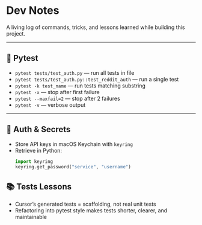 # Dev Notes

A living log of commands, tricks, and lessons learned while building this project.

---

## 🧪 Pytest
- `pytest tests/test_auth.py` — run all tests in file
- `pytest tests/test_auth.py::test_reddit_auth` — run a single test
- `pytest -k test_name` — run tests matching substring
- `pytest -x` — stop after first failure
- `pytest --maxfail=2` — stop after 2 failures
- `pytest -v` — verbose output

---

## 🔑 Auth & Secrets
- Store API keys in macOS Keychain with `keyring`
- Retrieve in Python:  
  ```python
  import keyring
  keyring.get_password("service", "username")

## 📚 Tests Lessons 
- Cursor’s generated tests = scaffolding, not real unit tests
- Refactoring into pytest style makes tests shorter, clearer, and maintainable
